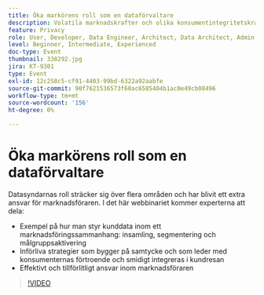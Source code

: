 ```yaml
---
title: Öka markörens roll som en dataförvaltare
description: Volatila marknadskrafter och olika konsumentintegritetskrav kan presentera fantastiska scenarier för den digitala marknadsföraren. För att hålla kampanjer på rätt sida av reglerna behöver marknadsföringsteamen sina IT-motsvarigheter en smidig process för att framtidssäkra datastyrningsprocessen - en process som idealiskt ger alla möjlighet att följa och tillämpa regler för ansvarsfull användning av konsumentdata. Lyssna på Adobe och Scotiabank Digital om viktiga frågor som rör ansvarsfull datahantering.
feature: Privacy
role: User, Developer, Data Engineer, Architect, Data Architect, Admin, Leader
level: Beginner, Intermediate, Experienced
doc-type: Event
thumbnail: 338292.jpg
jira: KT-9301
type: Event
exl-id: 12c258c5-cf91-4403-99bd-6322a92aabfe
source-git-commit: 90f7621536573f60ac6585404b1ac0e49cb08496
workflow-type: tm+mt
source-wordcount: '156'
ht-degree: 0%

---
```


# Öka markörens roll som en dataförvaltare

Datasyndarnas roll sträcker sig över flera områden och har blivit ett extra ansvar för marknadsföraren. I det här webbinariet kommer experterna att dela:

* Exempel på hur man styr kunddata inom ett marknadsföringssammanhang: insamling, segmentering och målgruppsaktivering
* Införliva strategier som bygger på samtycke och som leder med konsumenternas förtroende och smidigt integreras i kundresan
* Effektivt och tillförlitligt ansvar inom marknadsföraren

>[!VIDEO](https://video.tv.adobe.com/v/338292/?quality=12&learn=on)

